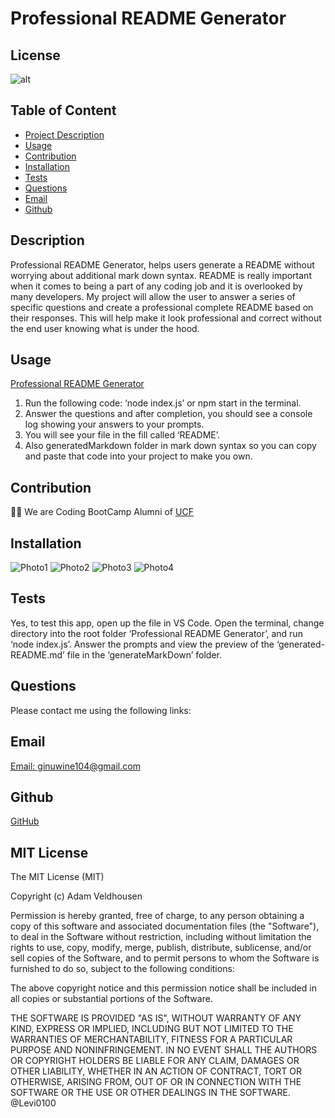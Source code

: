 # Professional README Generator
        
  ## License
![alt](https://img.shields.io/badge/License-MIT-blue)
          
## Table of Content
- [Project Description](#Description)
- [Usage](#Usage)
- [Contribution](#Contribution)
- [Installation](#Installation)
- [Tests](#Tests)
- [Questions](#Questions)
- [Email](#Email)
- [Github](#Github)

## Description
Professional README Generator,  helps users generate a README without worrying about additional mark down syntax.
README is really important when it comes to being a part of any coding job and it is overlooked by many developers.
My project will allow the user to answer a series of specific questions and create a professional complete README based on their responses. This will help make it look professional and correct without the end user knowing what is under the hood. 


## Usage
[Professional README Generator](https://drive.google.com/file/d/1TmM82sxv8Lx4D0sMvx9_O2VCtTFEc_h8/view?usp=sharing)
1. Run the following code: ‘node index.js’ or npm start in the terminal. 
2. Answer the questions and after completion, you should see a console log showing your answers to your prompts. 
3. You will see your file in the fill called ‘README’. 
4. Also generatedMarkdown folder in mark down syntax so you can copy and paste that code into your project to make you own.


## Contribution
👨‍💻 We are Coding BootCamp Alumni of [UCF](https://www.ucf.edu/students/) 

## Installation

![Photo1]()
![Photo2]()
![Photo3]()
![Photo4]()

## Tests
Yes, to test this app, open up the file in VS Code. Open the terminal, change directory into the root folder ‘Professional README Generator’, and run ‘node index.js’. Answer the prompts and view the preview of the ‘generated-README.md’ file in the ‘generateMarkDown’ folder.

## Questions 

Please contact me using the following links:

## Email
[Email: ginuwine104@gmail.com](ginuwine104@gmail.com)

## Github
[GitHub](https://github.com/jonjon50) 



<h2 id="license">MIT License</h2>
The MIT License (MIT)

Copyright (c) <year> Adam Veldhousen

Permission is hereby granted, free of charge, to any person obtaining a copy
of this software and associated documentation files (the "Software"), to deal
in the Software without restriction, including without limitation the rights
to use, copy, modify, merge, publish, distribute, sublicense, and/or sell
copies of the Software, and to permit persons to whom the Software is
furnished to do so, subject to the following conditions:

The above copyright notice and this permission notice shall be included in
all copies or substantial portions of the Software.

THE SOFTWARE IS PROVIDED "AS IS", WITHOUT WARRANTY OF ANY KIND, EXPRESS OR
IMPLIED, INCLUDING BUT NOT LIMITED TO THE WARRANTIES OF MERCHANTABILITY,
FITNESS FOR A PARTICULAR PURPOSE AND NONINFRINGEMENT. IN NO EVENT SHALL THE
AUTHORS OR COPYRIGHT HOLDERS BE LIABLE FOR ANY CLAIM, DAMAGES OR OTHER
LIABILITY, WHETHER IN AN ACTION OF CONTRACT, TORT OR OTHERWISE, ARISING FROM,
OUT OF OR IN CONNECTION WITH THE SOFTWARE OR THE USE OR OTHER DEALINGS IN
THE SOFTWARE.
@Levi0100
</h5>